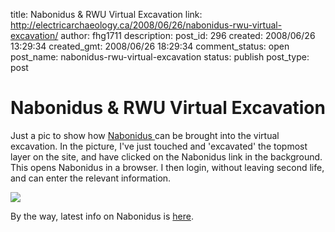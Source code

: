 title: Nabonidus & RWU Virtual Excavation
link: http://electricarchaeology.ca/2008/06/26/nabonidus-rwu-virtual-excavation/
author: fhg1711
description: 
post_id: 296
created: 2008/06/26 13:29:34
created_gmt: 2008/06/26 18:29:34
comment_status: open
post_name: nabonidus-rwu-virtual-excavation
status: publish
post_type: post

# Nabonidus & RWU Virtual Excavation

Just a pic to show how [Nabonidus ](http://nabonidus.org/)can be brought into the virtual excavation. In the picture, I've just touched and 'excavated' the topmost layer on the site, and have clicked on the Nabonidus link in the background. This opens Nabonidus in a browser. I then login, without leaving second life, and can enter the relevant information. 

![](http://electricarchaeologist.files.wordpress.com/2008/06/nabonidus1_002.jpg)

By the way, latest info on Nabonidus is [here](http://nabonidus.blogspot.com/).